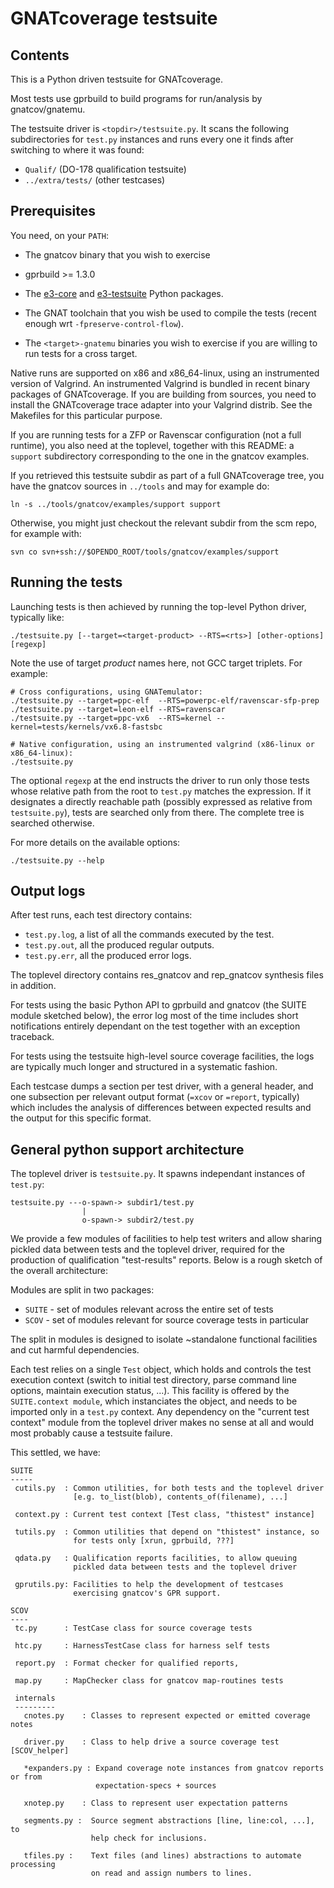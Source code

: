 GNATcoverage testsuite
======================

Contents
--------

This is a Python driven testsuite for GNATcoverage.

Most tests use gprbuild to build programs for run/analysis by gnatcov/gnatemu.

The testsuite driver is `<topdir>/testsuite.py`. It scans the following
subdirectories for `test.py` instances and runs every one it finds after
switching to where it was found:

* `Qualif/` (DO-178 qualification testsuite)
* `../extra/tests/` (other testcases)


Prerequisites
-------------

You need, on your `PATH`:

* The gnatcov binary that you wish to exercise

* gprbuild >= 1.3.0

* The [e3-core](https://github.com/AdaCore/e3-core/) and
  [e3-testsuite](https://github.com/adacore/e3-testsuite/) Python packages.

* The GNAT toolchain that you wish be used to compile the tests (recent enough
  wrt `-fpreserve-control-flow`).

* The `<target>-gnatemu` binaries you wish to exercise if you are willing to
  run tests for a cross target.

Native runs are supported on x86 and x86_64-linux, using an instrumented
version of Valgrind. An instrumented Valgrind is bundled in recent binary
packages of GNATcoverage. If you are building from sources, you need to
install the GNATcoverage trace adapter into your Valgrind distrib. See the
Makefiles for this particular purpose.

If you are running tests for a ZFP or Ravenscar configuration (not a full
runtime), you also need at the toplevel, together with this README: a `support`
subdirectory corresponding to the one in the gnatcov examples.

If you retrieved this testsuite subdir as part of a full GNATcoverage tree, you
have the gnatcov sources in `../tools` and may for example do:

```shell
ln -s ../tools/gnatcov/examples/support support
```

Otherwise, you might just checkout the relevant subdir from the scm repo, for
example with:

```shell
svn co svn+ssh://$OPENDO_ROOT/tools/gnatcov/examples/support
```


Running the tests
-----------------

Launching tests is then achieved by running the top-level Python driver,
typically like:

```shell
./testsuite.py [--target=<target-product> --RTS=<rts>] [other-options] [regexp]
```

Note the use of target _product_ names here, not GCC target triplets. For
example:

```shell
# Cross configurations, using GNATemulator:
./testsuite.py --target=ppc-elf  --RTS=powerpc-elf/ravenscar-sfp-prep
./testsuite.py --target=leon-elf --RTS=ravenscar
./testsuite.py --target=ppc-vx6  --RTS=kernel --kernel=tests/kernels/vx6.8-fastsbc

# Native configuration, using an instrumented valgrind (x86-linux or x86_64-linux):
./testsuite.py
```

The optional `regexp` at the end instructs the driver to run only those tests
whose relative path from the root to `test.py` matches the expression.  If it
designates a directly reachable path (possibly expressed as relative from
`testsuite.py`), tests are searched only from there. The complete tree is
searched otherwise.

For more details on the available options:

```shell
./testsuite.py --help
```


Output logs
-----------

After test runs, each test directory contains:

* `test.py.log`, a list of all the commands executed by the test.
* `test.py.out`, all the produced regular outputs.
* `test.py.err`, all the produced error logs.

The toplevel directory contains res_gnatcov and rep_gnatcov synthesis files in
addition.

For tests using the basic Python API to gprbuild and gnatcov (the SUITE module
sketched below), the error log most of the time includes short notifications
entirely dependant on the test together with an exception traceback.

For tests using the testsuite high-level source coverage facilities, the logs
are typically much longer and structured in a systematic fashion.

Each testcase dumps a section per test driver, with a general header, and one
subsection per relevant output format (`=xcov` or `=report`, typically) which
includes the analysis of differences between expected results and the output
for this specific format.


General python support architecture
-----------------------------------

The toplevel driver is `testsuite.py`. It spawns independant instances of
`test.py`:

    testsuite.py ---o-spawn-> subdir1/test.py
                    |
                    o-spawn-> subdir2/test.py

We provide a few modules of facilities to help test writers and allow sharing
pickled data between tests and the toplevel driver, required for the production
of qualification "test-results" reports. Below is a rough sketch of the overall
architecture:

Modules are split in two packages:

* `SUITE` - set of modules relevant across the entire set of tests
* `SCOV`  - set of modules relevant for source coverage tests in particular

The split in modules is designed to isolate ~standalone functional facilities
and cut harmful dependencies.

Each test relies on a single `Test` object, which holds and controls the test
execution context (switch to initial test directory, parse command line
options, maintain execution status, ...). This facility is offered by the
`SUITE.context module`, which instanciates the object, and needs to be imported
only in a `test.py` context. Any dependency on the "current test context"
module from the toplevel driver makes no sense at all and would most probably
cause a testsuite failure.

This settled, we have:

```
SUITE
-----
 cutils.py  : Common utilities, for both tests and the toplevel driver
              [e.g. to_list(blob), contents_of(filename), ...]

 context.py : Current test context [Test class, "thistest" instance]

 tutils.py  : Common utilities that depend on "thistest" instance, so
              for tests only [xrun, gprbuild, ???]

 qdata.py   : Qualification reports facilities, to allow queuing
              pickled data between tests and the toplevel driver

 gprutils.py: Facilities to help the development of testcases
              exercising gnatcov's GPR support.

SCOV
----
 tc.py      : TestCase class for source coverage tests

 htc.py     : HarnessTestCase class for harness self tests

 report.py  : Format checker for qualified reports,

 map.py     : MapChecker class for gnatcov map-routines tests

 internals
 ---------
   cnotes.py    : Classes to represent expected or emitted coverage notes

   driver.py    : Class to help drive a source coverage test [SCOV_helper]

   *expanders.py : Expand coverage note instances from gnatcov reports or from
                   expectation-specs + sources

   xnotep.py    : Class to represent user expectation patterns

   segments.py :  Source segment abstractions [line, line:col, ...], to
                  help check for inclusions.

   tfiles.py :    Text files (and lines) abstractions to automate processing
                  on read and assign numbers to lines.
```
